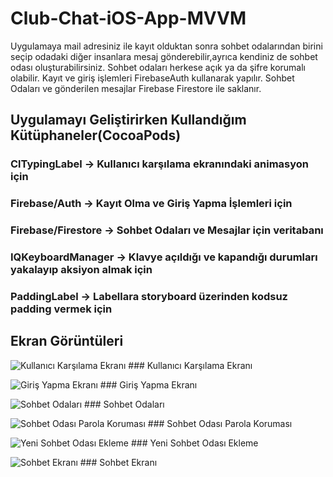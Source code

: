 # Club-Chat-iOS-App-MVVM
Uygulamaya mail adresiniz ile kayıt olduktan sonra sohbet odalarından birini seçip odadaki diğer insanlara mesaj gönderebilir,ayrıca kendiniz de sohbet odası oluşturabilirsiniz.
Sohbet odaları herkese açık ya da şifre korumalı olabilir. Kayıt ve giriş işlemleri FirebaseAuth kullanarak yapılır. Sohbet Odaları ve gönderilen mesajlar Firebase Firestore ile saklanır.

## Uygulamayı Geliştirirken Kullandığım Kütüphaneler(CocoaPods)
### ClTypingLabel -> Kullanıcı karşılama ekranındaki animasyon için
### Firebase/Auth -> Kayıt Olma ve Giriş Yapma İşlemleri için
### Firebase/Firestore -> Sohbet Odaları ve Mesajlar için veritabanı
### IQKeyboardManager -> Klavye açıldığı ve kapandığı durumları yakalayıp aksiyon almak için
### PaddingLabel -> Labellara storyboard üzerinden kodsuz padding vermek için

## Ekran Görüntüleri

![Kullanıcı Karşılama Ekranı](https://raw.githubusercontent.com/caner07/Club-Chat-iOS-App-MVVM/main/Club%20Chat/Assets.xcassets/Simulator_Screen_Shot_-_iPhone_11_-_2021-08-06_at_11.43.49_240x430.png) ### Kullanıcı Karşılama Ekranı

![Giriş Yapma Ekranı](https://raw.githubusercontent.com/caner07/Club-Chat-iOS-App-MVVM/main/Club%20Chat/Assets.xcassets/Simulator_Screen_Shot_-_iPhone_11_-_2021-08-06_at_11.43.52_240x430.png) ### Giriş Yapma Ekranı

![Sohbet Odaları](https://raw.githubusercontent.com/caner07/Club-Chat-iOS-App-MVVM/main/Club%20Chat/Assets.xcassets/Simulator_Screen_Shot_-_iPhone_11_-_2021-08-06_at_11.43.19_240x430.png) ### Sohbet Odaları

![Sohbet Odası Parola Koruması](https://raw.githubusercontent.com/caner07/Club-Chat-iOS-App-MVVM/main/Club%20Chat/Assets.xcassets/Simulator_Screen_Shot_-_iPhone_11_-_2021-08-06_at_11.43.34_240x430.png) ### Sohbet Odası Parola Koruması

![Yeni Sohbet Odası Ekleme](https://raw.githubusercontent.com/caner07/Club-Chat-iOS-App-MVVM/main/Club%20Chat/Assets.xcassets/Simulator_Screen_Shot_-_iPhone_11_-_2021-08-06_at_11.43.40_240x430.png) ### Yeni Sohbet Odası Ekleme

![Sohbet Ekranı](https://raw.githubusercontent.com/caner07/Club-Chat-iOS-App-MVVM/main/Club%20Chat/Assets.xcassets/Simulator_Screen_Shot_-_iPhone_11_-_2021-08-06_at_11.43.14_240x430.png)  ### Sohbet Ekranı
